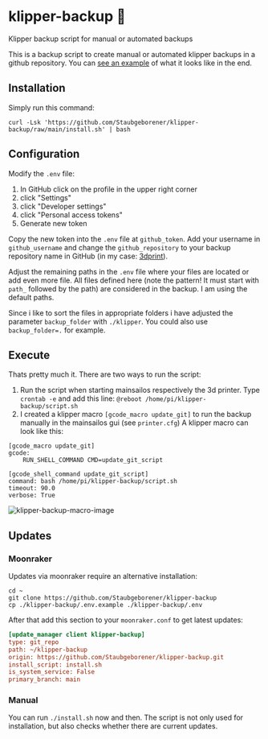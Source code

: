 # klipper-backup 💾
Klipper backup script for manual or automated backups

This is a backup script to create manual or automated klipper backups in a github repository. You can [see an example](https://github.com/Staubgeborener/3dprint) of what it looks like in the end.

## Installation
Simply run this command:

`curl -Lsk 'https://github.com/Staubgeborener/klipper-backup/raw/main/install.sh' | bash`

## Configuration
Modify the `.env` file:
1. In GitHub click on the profile in the upper right corner
2. click "Settings"
3. click "Developer settings"
4. click "Personal access tokens"
5. Generate new token

Copy the new token into the `.env` file at `github_token`. Add your username in `github_username` and change the `github_repository` to your backup repository name in GitHub (in my case: [3dprint](https://github.com/Staubgeborener/3dprint/blob/main/.env.example#L3)).

Adjust the remaining paths in the `.env` file where your files are located or add even more file.  All files defined here (note the pattern! It must start with `path_` followed by the path) are considered in the backup. I am using the default paths.

Since i like to sort the files in appropriate folders i have adjusted the parameter `backup_folder` with `./klipper`. You could also use `backup_folder=.` for example.

## Execute
Thats pretty much it. There are two ways to run the script:
1. Run the script when starting mainsailos respectively the 3d printer. Type `crontab -e` and add this line: `@reboot /home/pi/klipper-backup/script.sh`
2. I created a klipper macro `[gcode_macro update_git]` to run the backup manually in the mainsailos gui (see `printer.cfg`)
A klipper macro can look like this:
```gcode
[gcode_macro update_git]
gcode:
    RUN_SHELL_COMMAND CMD=update_git_script

[gcode_shell_command update_git_script]
command: bash /home/pi/klipper-backup/script.sh
timeout: 90.0
verbose: True
```

![klipper-backup-macro-image](https://i.imgur.com/UglWf6t.png)

## Updates
### Moonraker
Updates via moonraker require an alternative installation:
```shell
cd ~
git clone https://github.com/Staubgeborener/klipper-backup
cp ./klipper-backup/.env.example ./klipper-backup/.env
```

After that add this section to your `moonraker.conf` to get latest updates:

```ini
[update_manager client klipper-backup]
type: git_repo
path: ~/klipper-backup
origin: https://github.com/Staubgeborener/klipper-backup.git
install_script: install.sh
is_system_service: False
primary_branch: main
```

### Manual
You can run `./install.sh` now and then. The script is not only used for installation, but also checks whether there are current updates.